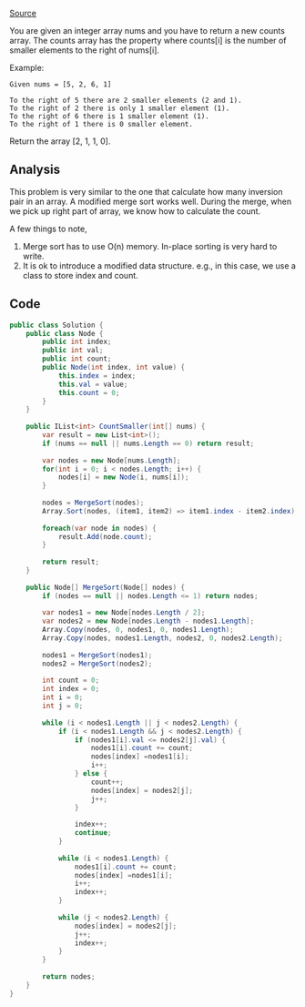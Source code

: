 [Source](https://leetcode.com/problems/count-of-smaller-numbers-after-self/#/description)

You are given an integer array nums and you have to return a new counts array. The counts array has the property where counts[i] is the number of smaller elements to the right of nums[i].

Example:
```
Given nums = [5, 2, 6, 1]

To the right of 5 there are 2 smaller elements (2 and 1).
To the right of 2 there is only 1 smaller element (1).
To the right of 6 there is 1 smaller element (1).
To the right of 1 there is 0 smaller element.
```
Return the array [2, 1, 1, 0].

## Analysis
This problem is very similar to the one that calculate how many inversion pair in an array. A modified merge sort works well.
During the merge, when we pick up right part of array, we know how to calculate the count.

A few things to note,

1. Merge sort has to use O(n) memory. In-place sorting is very hard to write.
2. It is ok to introduce a modified data structure. e.g., in this case, we use a class to store index and count.

## Code

```csharp
public class Solution {
    public class Node {
        public int index;
        public int val;
        public int count;
        public Node(int index, int value) {
            this.index = index;
            this.val = value;
            this.count = 0;
        }
    }
        
    public IList<int> CountSmaller(int[] nums) {
        var result = new List<int>();
        if (nums == null || nums.Length == 0) return result;
        
        var nodes = new Node[nums.Length];
        for(int i = 0; i < nodes.Length; i++) {
            nodes[i] = new Node(i, nums[i]);
        }
        
        nodes = MergeSort(nodes);
        Array.Sort(nodes, (item1, item2) => item1.index - item2.index);
        
        foreach(var node in nodes) {
            result.Add(node.count);
        }
        
        return result;
    }
    
    public Node[] MergeSort(Node[] nodes) {
        if (nodes == null || nodes.Length <= 1) return nodes;
        
        var nodes1 = new Node[nodes.Length / 2];
        var nodes2 = new Node[nodes.Length - nodes1.Length];
        Array.Copy(nodes, 0, nodes1, 0, nodes1.Length);
        Array.Copy(nodes, nodes1.Length, nodes2, 0, nodes2.Length);
        
        nodes1 = MergeSort(nodes1);
        nodes2 = MergeSort(nodes2);
        
        int count = 0;
        int index = 0;
        int i = 0;
        int j = 0;
        
        while (i < nodes1.Length || j < nodes2.Length) {
            if (i < nodes1.Length && j < nodes2.Length) {
                if (nodes1[i].val <= nodes2[j].val) {
                    nodes1[i].count += count;
                    nodes[index] =nodes1[i];
                    i++;
                } else {
                    count++;
                    nodes[index] = nodes2[j];
                    j++;
                }
                
                index++;
                continue;
            }
            
            while (i < nodes1.Length) {
                nodes1[i].count += count;
                nodes[index] =nodes1[i];
                i++;
                index++;
            }
            
            while (j < nodes2.Length) {
                nodes[index] = nodes2[j];
                j++;
                index++;
            }
        }
        
        return nodes;
    }
}
```
